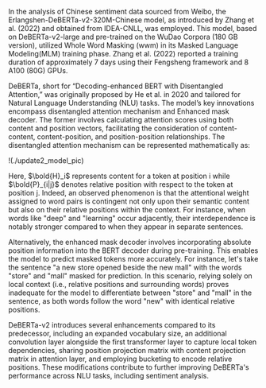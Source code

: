 In the analysis of Chinese sentiment data sourced from Weibo, the Erlangshen-DeBERTa-v2-320M-Chinese model, as introduced by Zhang et al. (2022) and obtained from IDEA-CNLL, was employed. This model, based on DeBERTa-v2-large and pre-trained on the WuDao Corpora (180 GB version), utilized Whole Word Masking (wwm) in its Masked Language Modeling(MLM) training phase. Zhang et al. (2022) reported a training duration of approximately 7 days using their Fengsheng framework and 8 A100 (80G) GPUs.

DeBERTa, short for “Decoding-enhanced BERT with Disentangled Attention,” was originally proposed by He et al. in 2020 and tailored for Natural Language Understanding (NLU) tasks. The model’s key innovations encompass disentangled attention mechanism and Enhanced mask decoder. The former involves calculating attention scores using both content and position vectors, facilitating the consideration of content-content, content-position, and position-position relationships. The disentangled attention mechanism can be represented mathematically as:

!(./update2_model_pic)

Here, $\bold{H}_i$ represents content for a token at position i while $\bold{P}_{i|j}$ denotes relative position with respect to the token at position j. Indeed, an observed phenomenon is that the attentional weight assigned to word pairs is contingent not only upon their semantic content but also on their relative positions within the context. For instance, when words like "deep" and "learning" occur adjacently, their interdependence is notably stronger compared to when they appear in separate sentences.

Alternatively, the enhanced mask decoder involves incorporating absolute position information into the BERT decoder during pre-training. This enables the model to predict masked tokens more accurately. For instance, let's take the sentence "a new store opened beside the new mall" with the words "store" and "mall" masked for prediction. In this scenario, relying solely on local context (i.e., relative positions and surrounding words) proves inadequate for the model to differentiate between "store" and "mall" in the sentence, as both words follow the word "new" with identical relative positions.

DeBERTa-v2 introduces several enhancements compared to its predecessor, including an expanded vocabulary size, an additional convolution layer alongside the first transformer layer to capture local token dependencies, sharing position projection matrix with content projection matrix in attention layer, and employing bucketing to encode relative positions. These modifications contribute to further improving DeBERTa's performance across NLU tasks, including sentiment analysis.
